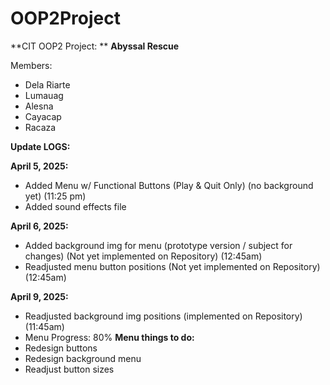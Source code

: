 # OOP2Project
**CIT OOP2 Project: **
**Abyssal Rescue**

Members:
- Dela Riarte
- Lumauag
- Alesna
- Cayacap
- Racaza



**Update LOGS:**

**April 5, 2025:**
- Added Menu w/ Functional Buttons (Play & Quit Only) (no background yet) (11:25 pm)
- Added sound effects file

**April 6, 2025:**
- Added background img for menu (prototype version / subject for changes) (Not yet implemented on Repository) (12:45am)
- Readjusted menu button positions (Not yet implemented on Repository) (12:45am)

**April 9, 2025:**
- Readjusted background img positions (implemented on Repository) (11:45am)
- Menu Progress: 80%
**Menu things to do:**
- Redesign buttons
- Redesign background menu
- Readjust button sizes

